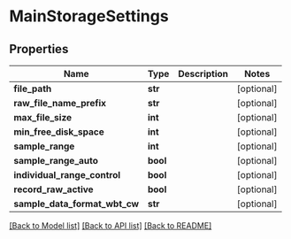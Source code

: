 # MainStorageSettings

## Properties
Name | Type | Description | Notes
------------ | ------------- | ------------- | -------------
**file_path** | **str** |  | [optional] 
**raw_file_name_prefix** | **str** |  | [optional] 
**max_file_size** | **int** |  | [optional] 
**min_free_disk_space** | **int** |  | [optional] 
**sample_range** | **int** |  | [optional] 
**sample_range_auto** | **bool** |  | [optional] 
**individual_range_control** | **bool** |  | [optional] 
**record_raw_active** | **bool** |  | [optional] 
**sample_data_format_wbt_cw** | **str** |  | [optional] 

[[Back to Model list]](../README.md#documentation-for-models) [[Back to API list]](../README.md#documentation-for-api-endpoints) [[Back to README]](../README.md)


